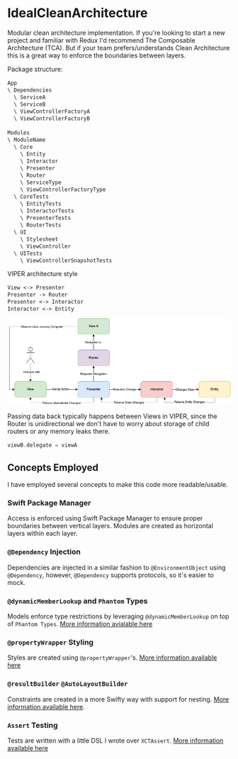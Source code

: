 # IdealCleanArchitecture

Modular clean architecture implementation. If you're looking to start a new project and familiar with Redux I'd recommend The Composable Architecture (TCA). But if your team prefers/understands Clean Architecture this is a great way to enforce the boundaries between layers.

Package structure:
```
App
\ Dependencies
  \ ServiceA
  \ ServiceB
  \ ViewControllerFactoryA
  \ ViewControllerFactoryB

Modules
\ ModuleName
  \ Core
    \ Entity
    \ Interactor
    \ Presenter
    \ Router
    \ ServiceType
    \ ViewControllerFactoryType
  \ CoreTests
    \ EntityTests
    \ InteractorTests
    \ PresenterTests
    \ RouterTests
  \ UI
    \ Stylesheet
    \ ViewController
  \ UITests
    \ ViewControllerSnapshotTests
```

VIPER architecture style
```
View <-> Presenter
Presenter -> Router
Presenter <-> Interactor
Interactor <-> Entity
```
![VIPER](viper.png)

Passing data back typically happens between Views in VIPER, since the Router is unidirectional we don't have to worry about storage of child routers or any memory leaks there.

```swift
viewB.delegate = viewA
```

## Concepts Employed

I have employed several concepts to make this code more readable/usable.

### Swift Package Manager

Access is enforced using Swift Package Manager to ensure proper boundaries between vertical layers. Modules are created as horizontal layers within each layer.

### `@Dependency` Injection

Dependencies are injected in a similar fashion to `@EnvironmentObject` using `@Dependency`, however, `@Dependency` supports protocols, so it's easier to mock.

### `@dynamicMemberLookup` and `Phantom` Types

Models enforce type restrictions by leveraging `@dynamicMemberLookup` on top of `Phantom Types`. [More information avialable here](https://levelup.gitconnected.com/expressible-dynamic-phantom-types-513091b63f04)

### `@propertyWrapper` Styling

Styles are created using `@propertyWrapper`'s. [More information available here](https://betterprogramming.pub/view-styling-with-propertywrapper-92d8476e96a7)

### `@resultBuilder` `@AutoLayoutBuilder`

Constraints are created in a more Swifty way with support for nesting. [More information available here](https://betterprogramming.pub/autolayoutbuilder-294badac5015).

### `Assert` Testing

Tests are written with a little DSL I wrote over `XCTAssert`. [More information available here](https://betterprogramming.pub/assert-my-wrapper-framework-around-xctest-7d6bea2d05f9)
